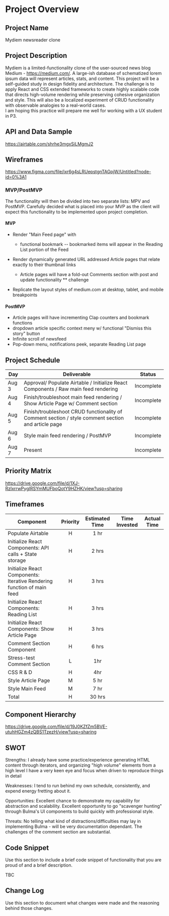 # Project Overview

## Project Name

Mydiem newsreader clone

## Project Description

Mydiem is a limited-functionality clone of the user-sourced news blog Medium - https://medium.com/.
A large-ish database of schematized lorem ipsum data will represent articles, stats, and content.
This project will be a self-guided study in design fidelity and architecture.  The challenge is to apply React and CSS extended frameworks to create highly scalable code that directs high-volume rendering while preserving cohesive organization and style.  This will also be a localized experiment of CRUD functionality with observable analogies to a real-world cases.  
I am hoping this practice will prepare me well for working with a UX student in P3.


## API and Data Sample

https://airtable.com/shrhe3mgxSiLMgmJ2

## Wireframes

https://www.figma.com/file/ixr6g4sLRUepstgnTAGpjW/Untitled?node-id=0%3A1

### MVP/PostMVP

The functionality will then be divided into two separate lists: MPV and PostMVP.  Carefully decided what is placed into your MVP as the client will expect this functionality to be implemented upon project completion.  

#### MVP 

- Render "Main Feed page" with 
  - functional bookmark -- bookmarked items will appear in the Reading List portion of the Feed
  
- Render dynamically generated URL addressed Article pages that relate exactly to their thumbnail links
  - Article pages will have a fold-out Comments section with post and update functionality ** challenge
  
- Replicate the layout styles of medium.com at desktop, tablet, and mobile breakpoints

#### PostMVP  

- Article pages will have incrementing Clap counters and bookmark functions
- dropdown article specific context meny w/ functional "Dismiss this story" button
- Infinite scroll of newsfeed 
- Pop-down menu, notifications peek, separate Reading List page


## Project Schedule


|  Day | Deliverable | Status
|---|---| ---|
|Aug 3| Approval/ Populate Airtable / Initialize React Components / Raw main feed rendering| Incomplete
|Aug 4| Finish/troubleshoot main feed rendering / Show Article Page w/ Comment section | Incomplete
|Aug 5| Finish/troubleshoot CRUD functionality of Comment section / style comment section and article page | Incomplete
|Aug 6| Style main feed rendering / PostMVP   | Incomplete
|Aug 7| Present  | Incomplete


## Priority Matrix

https://drive.google.com/file/d/1XJ-RzlxrrwPygIRSYmMUFboQotY9HZHK/view?usp=sharing

## Timeframes

| Component | Priority | Estimated Time | Time Invested | Actual Time |
| --- | :---: |  :---: | :---: | :---: |
| Populate Airtable| H | 1 hr| | |
| Initialize React Components: API calls + State storage | H | 2 hrs| | |
| Initialize React Components: Iterative Rendering function of main feed | H | 3 hrs | | |
| Initialize React Components: Reading List | H | 3 hrs | | |
| Initialize React Components: Show Article Page | H | 3 hrs | | |
| Comment Section Component | H | 6 hrs | | |
| Stress-test Comment Section | L | 1hr | | |
| CSS R & D | H | 4hr | | |
| Style Article Page | M | 5 hr | | | |
| Style Main Feed | M | 7 hr | | | |
| Total | H | 30 hrs |  |  |

## Component Hierarchy

https://drive.google.com/file/d/19J0KZfZm5BVE-utuhHGZm4zQBS1TzezH/view?usp=sharing


## SWOT

Strengths: I already have some practice/experience generating HTML content through iterators, and organizing "high volume" elements from a high level
           I have a very keen eye and focus when driven to reproduce things in detail
           
Weaknesses: I tend to run behind my own schedule, consistently, and expend energy fretting about it.

Opportunities: Excellent chance to demonstrate my capability for abstraction and scalability.  Excellent opportunity to go "scavenger hunting" through Bulma's 
                UI components to build quickly with professional style. 

Threats: No telling what kind of distractions/difficulties may lay in implementing Bulma - will be very documentation dependant.
         The challenges of the comment section are substantial.

## Code Snippet

Use this section to include a brief code snippet of functionality that you are proud of and a brief description.  

TBC

## Change Log
 Use this section to document what changes were made and the reasoning behind those changes.  
